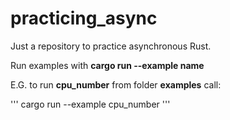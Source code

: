 # practicing_async
Just a repository to practice asynchronous Rust.


Run examples with **cargo run --example name**

E.G. to run **cpu_number** from folder **examples** call:


''' cargo run --example cpu_number '''



